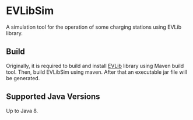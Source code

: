 # EVLibSim
A simulation tool for the operation of some charging stations using EVLib library. 

## Build
Originally, it is required to build and install [EVLib](github.com/skarapost/EVLib) library using Maven build tool. Then, build EVLibSim using maven. After that an executable jar file will be generated.

## Supported Java Versions
Up to Java 8.
